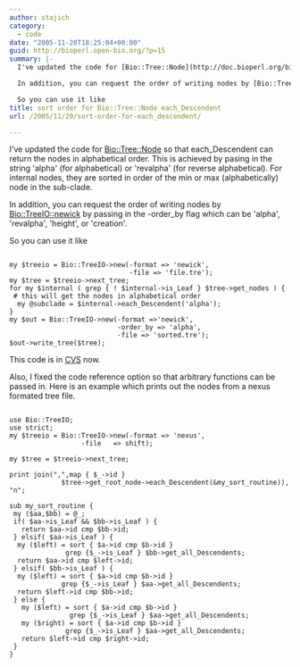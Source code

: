 ```yaml
---
author: stajich
category:
  - code
date: "2005-11-20T18:25:04+00:00"
guid: http://bioperl.open-bio.org/?p=15
summary: |-
  I've updated the code for [Bio::Tree::Node](http://doc.bioperl.org/bioperl-live/Bio/Tree/Node.html) so that each\_Descendent can return the nodes in alphabetical order. This is achieved by pasing in the string 'alpha' (for alphabetical) or 'revalpha' (for reverse alphabetical). For internal nodes, they are sorted in order of the min or max (alphabetically) node in the sub-clade.

  In addition, you can request the order of writing nodes by [Bio::TreeIO::newick](http://doc.bioperl.org/bioperl-live/Bio/TreeIO/newick.html) by passing in the -order\_by flag which can be 'alpha', 'revalpha', 'height', or 'creation'.

  So you can use it like
title: sort order for Bio::Tree::Node each_Descendent
url: /2005/11/20/sort-order-for-each_descendent/

---
```

I've updated the code for [Bio::Tree::Node](http://doc.bioperl.org/bioperl-live/Bio/Tree/Node.html) so that each\_Descendent can return the nodes in alphabetical order. This is achieved by pasing in the string 'alpha' (for alphabetical) or 'revalpha' (for reverse alphabetical). For internal nodes, they are sorted in order of the min or max (alphabetically) node in the sub-clade.

In addition, you can request the order of writing nodes by [Bio::TreeIO::newick](http://doc.bioperl.org/bioperl-live/Bio/TreeIO/newick.html) by passing in the -order\_by flag which can be 'alpha', 'revalpha', 'height', or 'creation'.

So you can use it like

```

my $treeio = Bio::TreeIO->new(-format => 'newick',
                              -file => 'file.tre');
my $tree = $treeio->next_tree;
for my $internal ( grep { ! $internal->is_Leaf } $tree->get_nodes ) {
 # this will get the nodes in alphabetical order
  my @subclade = $internal->each_Descendent('alpha');
}
my $out = Bio::TreeIO->new(-format =>'newick',
                           -order_by => 'alpha',
                           -file => 'sorted.tre');
$out->write_tree($tree);

```

This code is in [CVS](/wiki/index.php/CVS) now.

Also, I fixed the code reference option so that arbitrary functions can be passed in. Here is an example which prints out the nodes from a nexus formated tree file.

```

use Bio::TreeIO;
use strict;
my $treeio = Bio::TreeIO->new(-format => 'nexus',
			      -file   => shift);

my $tree = $treeio->next_tree;

print join(",",map { $_->id }
             $tree->get_root_node->each_Descendent(&my_sort_routine)), "n";

sub my_sort_routine {
 my ($aa,$bb) = @_;
 if( $aa->is_Leaf && $bb->is_Leaf ) {
   return $aa->id cmp $bb->id;
 } elsif( $aa->is_Leaf ) {
  my ($left) = sort { $a->id cmp $b->id }
              grep {$_->is_Leaf } $bb->get_all_Descendents;
  return $aa->id cmp $left->id;
 } elsif( $bb->is_Leaf ) {
  my ($left) = sort { $a->id cmp $b->id }
             grep {$_->is_Leaf } $aa->get_all_Descendents;
  return $left->id cmp $bb->id;
 } else {
   my ($left) = sort { $a->id cmp $b->id }
               grep {$_->is_Leaf } $aa->get_all_Descendents;
   my ($right) = sort { $a->id cmp $b->id }
              grep {$_->is_Leaf } $aa->get_all_Descendents;
   return $left->id cmp $right->id;
 }
}

```
